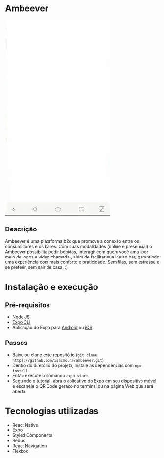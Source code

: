 # Ambeever
![](readme.assets/app.gif)
## Descrição
Ambeever é uma plataforma b2c que promove a conexão entre os consumidores e os bares. Com duas modalidades (online e presencial) o Ambeever possibilita pedir bebidas, interagir com quem você ama (por meio de jogos e vídeo chamada), além de facilitar sua ida ao bar, garantindo uma experiência com mais conforto e praticidade. Sem filas, sem estresse e se preferir, sem sair de casa. :)

# Instalação e execução
## Pré-requisitos
- [Node JS](https://nodejs.org/en/download/)
- [Expo CLI](https://expo.io/)
- Aplicação do Expo para [Android](https://play.google.com/store/apps/details?id=host.exp.exponent&hl=pt_BR) ou [iOS](https://apps.apple.com/br/app/expo-client/id982107779)

## Passos
- Baixe ou clone este repositório (`git clone https://github.com/isacmoura/ambeever.git`)
- Dentro do diretório do projeto, instale as dependências com `npm install`.
- Então execute o comando `expo start`.
- Seguindo o tutorial, abra o aplicativo do Expo em seu dispositivo móvel e escaneie o QR Code gerado no terminal ou na página Web que será aberta.

# Tecnologias utilizadas
- React Native
- Expo
- Styled Components
- Redux
- React Navigation
- Flexbox
